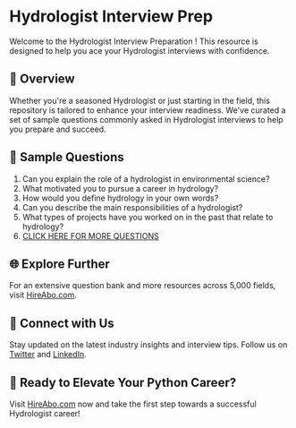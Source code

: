 # Hydrologist Interview Prep

Welcome to the Hydrologist Interview Preparation ! This resource is designed to help you ace your Hydrologist interviews with confidence.

## 🚀 Overview

Whether you're a seasoned Hydrologist or just starting in the field, this repository is tailored to enhance your interview readiness. We've curated a set of sample questions commonly asked in Hydrologist interviews to help you prepare and succeed.

## 📝 Sample Questions

1. Can you explain the role of a hydrologist in environmental science?
2. What motivated you to pursue a career in hydrology?
3. How would you define hydrology in your own words?
4. Can you describe the main responsibilities of a hydrologist?
5. What types of projects have you worked on in the past that relate to hydrology?
6. [CLICK HERE FOR MORE QUESTIONS](https://hireabo.com/job/5_3_5/Hydrologist)

## 🌐 Explore Further

For an extensive question bank and more resources across 5,000 fields, visit [HireAbo.com](https://www.hireabo.com).

## 📱 Connect with Us

Stay updated on the latest industry insights and interview tips. Follow us on [Twitter](https://twitter.com/hireabo) and [LinkedIn](https://www.linkedin.com/in/hire-abo-3609972a8/).

## 🚀 Ready to Elevate Your Python Career?

Visit [HireAbo.com](https://www.hireabo.com) now and take the first step towards a successful Hydrologist career!
